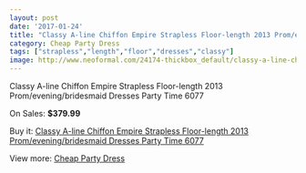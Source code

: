 ```yaml
---
layout: post
date: '2017-01-24'
title: "Classy A-line Chiffon Empire Strapless Floor-length 2013 Prom/evening/bridesmaid Dresses Party Time 6077"
category: Cheap Party Dress
tags: ["strapless","length","floor","dresses","classy"]
image: http://www.neoformal.com/24174-thickbox_default/classy-a-line-chiffon-empire-strapless-floor-length-2013-prom-evening-bridesmaid-dresses-party-time-6077.jpg
---
```

Classy A-line Chiffon Empire Strapless Floor-length 2013 Prom/evening/bridesmaid Dresses Party Time 6077

On Sales: **$379.99**
<a href="https://www.neoformal.com/en/cheap-party-dress/8214-classy-a-line-chiffon-empire-strapless-floor-length-2013-prom-evening-bridesmaid-dresses-party-time-6077.html"><amp-img layout="responsive" width="600" height="600" src="//www.neoformal.com/24174-thickbox_default/classy-a-line-chiffon-empire-strapless-floor-length-2013-prom-evening-bridesmaid-dresses-party-time-6077.jpg" alt="Classy A-line Chiffon Empire Strapless Floor-length 2013 Prom/evening/bridesmaid Dresses Party Time 6077 0" /></a>
<a href="https://www.neoformal.com/en/cheap-party-dress/8214-classy-a-line-chiffon-empire-strapless-floor-length-2013-prom-evening-bridesmaid-dresses-party-time-6077.html"><amp-img layout="responsive" width="600" height="600" src="//www.neoformal.com/24175-thickbox_default/classy-a-line-chiffon-empire-strapless-floor-length-2013-prom-evening-bridesmaid-dresses-party-time-6077.jpg" alt="Classy A-line Chiffon Empire Strapless Floor-length 2013 Prom/evening/bridesmaid Dresses Party Time 6077 1" /></a>
<a href="https://www.neoformal.com/en/cheap-party-dress/8214-classy-a-line-chiffon-empire-strapless-floor-length-2013-prom-evening-bridesmaid-dresses-party-time-6077.html"><amp-img layout="responsive" width="600" height="600" src="//www.neoformal.com/24176-thickbox_default/classy-a-line-chiffon-empire-strapless-floor-length-2013-prom-evening-bridesmaid-dresses-party-time-6077.jpg" alt="Classy A-line Chiffon Empire Strapless Floor-length 2013 Prom/evening/bridesmaid Dresses Party Time 6077 2" /></a>
<a href="https://www.neoformal.com/en/cheap-party-dress/8214-classy-a-line-chiffon-empire-strapless-floor-length-2013-prom-evening-bridesmaid-dresses-party-time-6077.html"><amp-img layout="responsive" width="600" height="600" src="//www.neoformal.com/24177-thickbox_default/classy-a-line-chiffon-empire-strapless-floor-length-2013-prom-evening-bridesmaid-dresses-party-time-6077.jpg" alt="Classy A-line Chiffon Empire Strapless Floor-length 2013 Prom/evening/bridesmaid Dresses Party Time 6077 3" /></a>

Buy it: [Classy A-line Chiffon Empire Strapless Floor-length 2013 Prom/evening/bridesmaid Dresses Party Time 6077](https://www.neoformal.com/en/cheap-party-dress/8214-classy-a-line-chiffon-empire-strapless-floor-length-2013-prom-evening-bridesmaid-dresses-party-time-6077.html "Classy A-line Chiffon Empire Strapless Floor-length 2013 Prom/evening/bridesmaid Dresses Party Time 6077")

View more: [Cheap Party Dress](https://www.neoformal.com/en/141-cheap-party-dress "Cheap Party Dress")